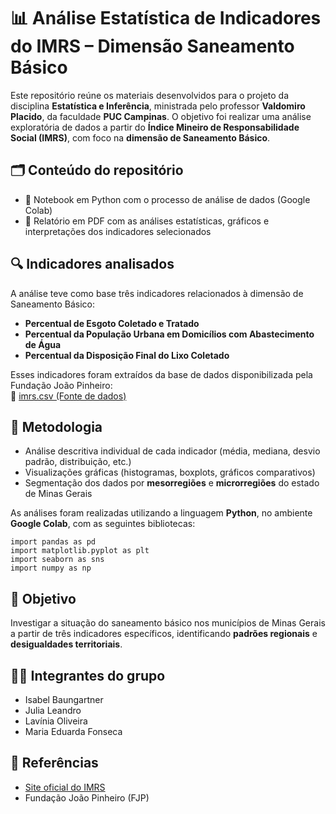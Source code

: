 <h1>📊 Análise Estatística de Indicadores do IMRS – Dimensão Saneamento Básico</h1>

<p>
  Este repositório reúne os materiais desenvolvidos para o projeto da disciplina <strong>Estatística e Inferência</strong>, ministrada pelo professor <strong>Valdomiro Placido</strong>, da faculdade <strong>PUC Campinas</strong>.  
  O objetivo foi realizar uma análise exploratória de dados a partir do <strong>Índice Mineiro de Responsabilidade Social (IMRS)</strong>, com foco na <strong>dimensão de Saneamento Básico</strong>.
</p>

<h2>🗂️ Conteúdo do repositório</h2>
<ul>
  <li>📓 Notebook em Python com o processo de análise de dados (Google Colab)</li>
  <li>📄 Relatório em PDF com as análises estatísticas, gráficos e interpretações dos indicadores selecionados</li>
</ul>

<h2>🔍 Indicadores analisados</h2>
<p>A análise teve como base três indicadores relacionados à dimensão de Saneamento Básico:</p>
<ul>
  <li><strong>Percentual de Esgoto Coletado e Tratado</strong></li>
  <li><strong>Percentual da População Urbana em Domicílios com Abastecimento de Água</strong></li>
  <li><strong>Percentual da Disposição Final do Lixo Coletado</strong></li>
</ul>

<p>
  Esses indicadores foram extraídos da base de dados disponibilizada pela Fundação João Pinheiro:<br>
  📁 <a href="https://raw.githubusercontent.com/MiroPlacido/Datasets/refs/heads/main/imrs.csv">imrs.csv (Fonte de dados)</a>
</p>

<h2>🧪 Metodologia</h2>
<ul>
  <li>Análise descritiva individual de cada indicador (média, mediana, desvio padrão, distribuição, etc.)</li>
  <li>Visualizações gráficas (histogramas, boxplots, gráficos comparativos)</li>
  <li>Segmentação dos dados por <strong>mesorregiões</strong> e <strong>microrregiões</strong> do estado de Minas Gerais</li>
</ul>

<p>As análises foram realizadas utilizando a linguagem <strong>Python</strong>, no ambiente <strong>Google Colab</strong>, com as seguintes bibliotecas:</p>

<pre><code>import pandas as pd
import matplotlib.pyplot as plt
import seaborn as sns
import numpy as np
</code></pre>

<h2>🎯 Objetivo</h2>
<p>
  Investigar a situação do saneamento básico nos municípios de Minas Gerais a partir de três indicadores específicos, identificando <strong>padrões regionais</strong> e <strong>desigualdades territoriais</strong>.
</p>

<h2>👩‍💻 Integrantes do grupo</h2>
<ul>
  <li>Isabel Baungartner</li>
  <li>Julia Leandro</li>
  <li>Lavínia Oliveira</li>
  <li>Maria Eduarda Fonseca</li>
</ul>

<h2>🔗 Referências</h2>
<ul>
  <li><a href="https://imrs.fjp.mg.gov.br/Home/IMRS">Site oficial do IMRS</a></li>
  <li>Fundação João Pinheiro (FJP)</li>
</ul>
